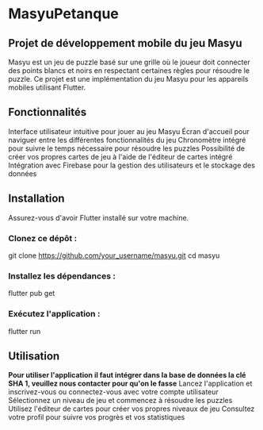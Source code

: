 # MasyuPetanque
## Projet de développement mobile du jeu Masyu ##

Masyu est un jeu de puzzle basé sur une grille où le joueur doit connecter des points blancs et noirs en respectant certaines règles pour résoudre le puzzle. Ce projet est une implémentation du jeu Masyu pour les appareils mobiles utilisant Flutter.

## Fonctionnalités ##
Interface utilisateur intuitive pour jouer au jeu Masyu
Écran d'accueil pour naviguer entre les différentes fonctionnalités du jeu
Chronomètre intégré pour suivre le temps nécessaire pour résoudre les puzzles
Possibilité de créer vos propres cartes de jeu à l'aide de l'éditeur de cartes intégré
Intégration avec Firebase pour la gestion des utilisateurs et le stockage des données

## Installation ##
Assurez-vous d'avoir Flutter installé sur votre machine.

### Clonez ce dépôt : ###

git clone https://github.com/your_username/masyu.git
cd masyu

### Installez les dépendances : ###

flutter pub get

### Exécutez l'application : ###

flutter run

## Utilisation ##
**Pour utiliser l'application il faut intégrer dans la base de données la clé SHA 1, veuillez nous contacter pour qu'on le fasse**
Lancez l'application et inscrivez-vous ou connectez-vous avec votre compte utilisateur
Sélectionnez un niveau de jeu et commencez à résoudre les puzzles
Utilisez l'éditeur de cartes pour créer vos propres niveaux de jeu
Consultez votre profil pour suivre vos progrès et vos statistiques
